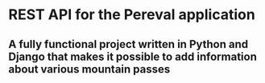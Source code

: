 # REST API for the Pereval application
## A fully functional project written in Python and Django that makes it possible to add information about various mountain passes
